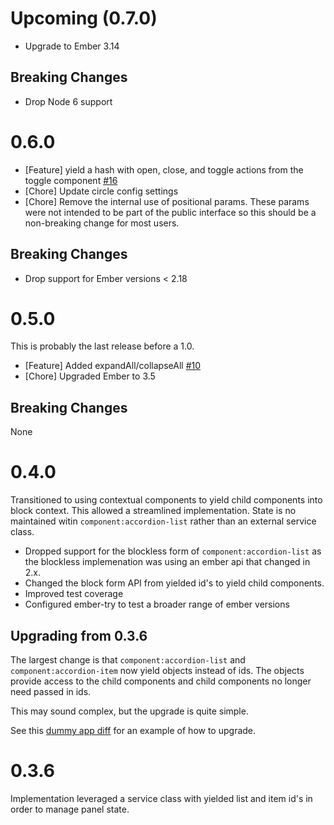 # Upcoming (0.7.0)

- Upgrade to Ember 3.14

## Breaking Changes

- Drop Node 6 support

# 0.6.0

- [Feature] yield a hash with open, close, and toggle actions from the toggle component [#16](https://github.com/khorus/ember-accordion/issues/16)
- [Chore] Update circle config settings
- [Chore] Remove the internal use of positional params. These params were not intended to
  be part of the public interface so this should be a non-breaking change for most
  users.

## Breaking Changes

- Drop support for Ember versions < 2.18

# 0.5.0

This is probably the last release before a 1.0.

- [Feature] Added expandAll/collapseAll [#10](https://github.com/khorus/ember-accordion/pull/10)
- [Chore] Upgraded Ember to 3.5

## Breaking Changes

None

# 0.4.0

Transitioned to using contextual components to yield child components
into block context. This allowed a streamlined implementation. State is
no maintained witin `component:accordion-list` rather than an external
service class.

- Dropped support for the blockless form of `component:accordion-list`
  as the blockless implemenation was using an ember api that changed in
  2.x.
- Changed the block form API from yielded id's to yield child
  components.
- Improved test coverage
- Configured ember-try to test a broader range of ember versions

## Upgrading from 0.3.6

The largest change is that `component:accordion-list` and
`component:accordion-item` now yield objects instead of ids. The objects
provide access to the child components and child components no longer
need passed in ids.

This may sound complex, but the upgrade is quite simple.

See this [dummy app
diff](https://github.com/khorus/ember-accordion/compare/ember-2.4?expand=1#diff-270531ff20e72283f337a8db5c233052)
for an example of how to upgrade.

# 0.3.6

Implementation leveraged a service class with yielded list and item id's in order to
manage panel state.
